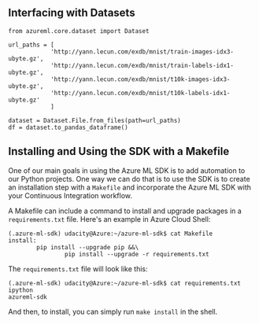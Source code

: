 ## Interfacing with Datasets

```
from azureml.core.dataset import Dataset

url_paths = [
            'http://yann.lecun.com/exdb/mnist/train-images-idx3-ubyte.gz',
            'http://yann.lecun.com/exdb/mnist/train-labels-idx1-ubyte.gz',
            'http://yann.lecun.com/exdb/mnist/t10k-images-idx3-ubyte.gz',
            'http://yann.lecun.com/exdb/mnist/t10k-labels-idx1-ubyte.gz'
            ]

dataset = Dataset.File.from_files(path=url_paths)
df = dataset.to_pandas_dataframe()
```
## Installing and Using the SDK with a Makefile

One of our main goals in using the Azure ML SDK is to add automation to our Python projects. One way we can do that is to use the SDK is to create an installation step with a `Makefile` and incorporate the Azure ML SDK with your Continuous Integration workflow.

A Makefile can include a command to install and upgrade packages in a `requirements.txt` file. Here's an example in Azure Cloud Shell:

```
(.azure-ml-sdk) udacity@Azure:~/azure-ml-sdk$ cat Makefile
install:
        pip install --upgrade pip &&\
                pip install --upgrade -r requirements.txt
```
The `requirements.txt` file will look like this:

```
(.azure-ml-sdk) udacity@Azure:~/azure-ml-sdk$ cat requirements.txt
ipython
azureml-sdk
```
And then, to install, you can simply run `make install` in the shell.

